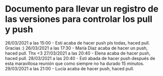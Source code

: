 # Documento para llevar un registro de las versiones para controlar los pull y push

26/03/2021 a las 15:00 - Esti acaba de hacer push pls todas, haced pull. Gracias :)
26/03/2021 a las 17:30 - María Díaz acaba de hacer un push, haced pull. Thx <3
27/03/2021 a las 20:40 - Elena acaba de hacer push, haced pull.
28/03/2021 a las 20:40 - Esti abada de hacer push después de esta maravillosa reunión que como siempre no ha durado 15 minutos.
29/03/2021 a las 21:00 - Lucía acaba de hacer push, haced pull.